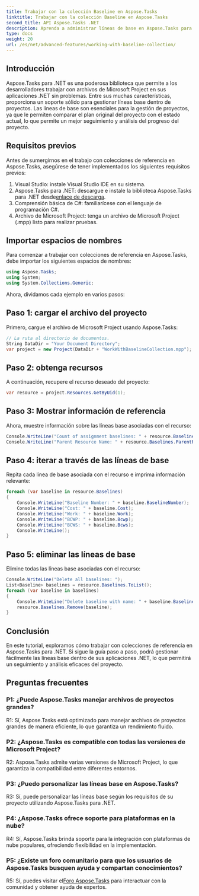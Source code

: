 ```yaml
---
title: Trabajar con la colección Baseline en Aspose.Tasks
linktitle: Trabajar con la colección Baseline en Aspose.Tasks
second_title: API Aspose.Tasks .NET
description: Aprenda a administrar líneas de base en Aspose.Tasks para .NET de manera eficiente. Siga nuestro tutorial completo para obtener orientación paso a paso.
type: docs
weight: 20
url: /es/net/advanced-features/working-with-baseline-collection/
---
```

## Introducción

Aspose.Tasks para .NET es una poderosa biblioteca que permite a los desarrolladores trabajar con archivos de Microsoft Project en sus aplicaciones .NET sin problemas. Entre sus muchas características, proporciona un soporte sólido para gestionar líneas base dentro de proyectos. Las líneas de base son esenciales para la gestión de proyectos, ya que le permiten comparar el plan original del proyecto con el estado actual, lo que permite un mejor seguimiento y análisis del progreso del proyecto.

## Requisitos previos

Antes de sumergirnos en el trabajo con colecciones de referencia en Aspose.Tasks, asegúrese de tener implementados los siguientes requisitos previos:

1. Visual Studio: instale Visual Studio IDE en su sistema.
2.  Aspose.Tasks para .NET: descargue e instale la biblioteca Aspose.Tasks para .NET desde[enlace de descarga](https://releases.aspose.com/tasks/net/).
3. Comprensión básica de C#: familiarícese con el lenguaje de programación C#.
4. Archivo de Microsoft Project: tenga un archivo de Microsoft Project (.mpp) listo para realizar pruebas.

## Importar espacios de nombres

Para comenzar a trabajar con colecciones de referencia en Aspose.Tasks, debe importar los siguientes espacios de nombres:

```csharp
using Aspose.Tasks;
using System;
using System.Collections.Generic;


```

Ahora, dividamos cada ejemplo en varios pasos:

## Paso 1: cargar el archivo del proyecto

Primero, cargue el archivo de Microsoft Project usando Aspose.Tasks:

```csharp
// La ruta al directorio de documentos.
String DataDir = "Your Document Directory";
var project = new Project(DataDir + "WorkWithBaselineCollection.mpp");
```

## Paso 2: obtenga recursos

A continuación, recupere el recurso deseado del proyecto:

```csharp
var resource = project.Resources.GetByUid(1);
```

## Paso 3: Mostrar información de referencia

Ahora, muestre información sobre las líneas base asociadas con el recurso:

```csharp
Console.WriteLine("Count of assignment baselines: " + resource.Baselines.Count);
Console.WriteLine("Parent Resource Name: " + resource.Baselines.ParentResource.Get(Rsc.Name));
```

## Paso 4: iterar a través de las líneas de base

Repita cada línea de base asociada con el recurso e imprima información relevante:

```csharp
foreach (var baseline in resource.Baselines)
{
    Console.WriteLine("Baseline Number: " + baseline.BaselineNumber);
    Console.WriteLine("Cost: " + baseline.Cost);
    Console.WriteLine("Work: " + baseline.Work);
    Console.WriteLine("BCWP: " + baseline.Bcwp);
    Console.WriteLine("BCWS: " + baseline.Bcws);
    Console.WriteLine();
}
```

## Paso 5: eliminar las líneas de base

Elimine todas las líneas base asociadas con el recurso:

```csharp
Console.WriteLine("Delete all baselines: ");
List<Baseline> baselines = resource.Baselines.ToList();
foreach (var baseline in baselines)
{
    Console.WriteLine("Delete baseline with name: " + baseline.BaselineNumber);
    resource.Baselines.Remove(baseline);
}
```

## Conclusión

En este tutorial, exploramos cómo trabajar con colecciones de referencia en Aspose.Tasks para .NET. Si sigue la guía paso a paso, podrá gestionar fácilmente las líneas base dentro de sus aplicaciones .NET, lo que permitirá un seguimiento y análisis eficaces del proyecto.

## Preguntas frecuentes

### P1: ¿Puede Aspose.Tasks manejar archivos de proyectos grandes?

R1: Sí, Aspose.Tasks está optimizado para manejar archivos de proyectos grandes de manera eficiente, lo que garantiza un rendimiento fluido.

### P2: ¿Aspose.Tasks es compatible con todas las versiones de Microsoft Project?

R2: Aspose.Tasks admite varias versiones de Microsoft Project, lo que garantiza la compatibilidad entre diferentes entornos.

### P3: ¿Puedo personalizar las líneas base en Aspose.Tasks?

R3: Sí, puede personalizar las líneas base según los requisitos de su proyecto utilizando Aspose.Tasks para .NET.

### P4: ¿Aspose.Tasks ofrece soporte para plataformas en la nube?

R4: Sí, Aspose.Tasks brinda soporte para la integración con plataformas de nube populares, ofreciendo flexibilidad en la implementación.

### P5: ¿Existe un foro comunitario para que los usuarios de Aspose.Tasks busquen ayuda y compartan conocimientos?

 R5: Sí, puedes visitar el[Foro Aspose.Tasks](https://forum.aspose.com/c/tasks/15) para interactuar con la comunidad y obtener ayuda de expertos.